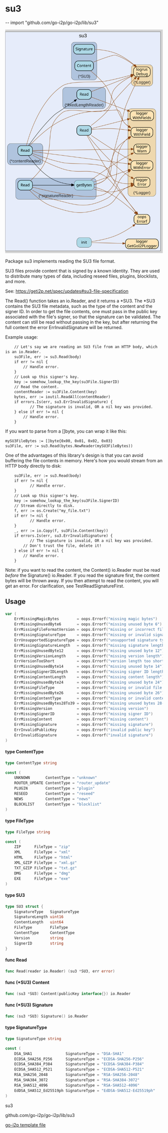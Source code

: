 # su3
--
    import "github.com/go-i2p/go-i2p/lib/su3"

![su3.svg](su3.svg)

Package su3 implements reading the SU3 file format.

SU3 files provide content that is signed by a known identity. They are used to
distribute many types of data, including reseed files, plugins, blocklists, and
more.

See: https://geti2p.net/spec/updates#su3-file-specification

The Read() function takes an io.Reader, and it returns a *SU3. The *SU3 contains
the SU3 file metadata, such as the type of the content and the signer ID. In
order to get the file contents, one must pass in the public key associated with
the file's signer, so that the signature can be validated. The content can still
be read without passing in the key, but after returning the full content the
error ErrInvalidSignature will be returned.

Example usage:

        // Let's say we are reading an SU3 file from an HTTP body, which is an io.Reader.
        su3File, err := su3.Read(body)
        if err != nil {
            // Handle error.
        }
        // Look up this signer's key.
        key := somehow_lookup_the_key(su3File.SignerID)
        // Read the content.
        contentReader := su3File.Content(key)
        bytes, err := ioutil.ReadAll(contentReader)
        if errors.Is(err, su3.ErrInvalidSignature) {
    	       // The signature is invalid, OR a nil key was provided.
        } else if err != nil {
            // Handle error.
        }

If you want to parse from a []byte, you can wrap it like this:

    mySU3FileBytes := []byte{0x00, 0x01, 0x02, 0x03}
    su3File, err := su3.Read(bytes.NewReader(mySU3FileBytes))

One of the advantages of this library's design is that you can avoid buffering
the file contents in memory. Here's how you would stream from an HTTP body
directly to disk:

        su3File, err := su3.Read(body)
        if err != nil {
    	       // Handle error.
        }
        // Look up this signer's key.
        key := somehow_lookup_the_key(su3File.SignerID)
        // Stream directly to disk.
        f, err := os.Create("my_file.txt")
        if err != nil {
    	       // Handle error.
        }
        _, err := io.Copy(f, su3File.Content(key))
        if errors.Is(err, su3.ErrInvalidSignature) {
    	       // The signature is invalid, OR a nil key was provided.
            // Don't trust the file, delete it!
        } else if err != nil {
            // Handle error.
        }

Note: if you want to read the content, the Content() io.Reader must be read
*before* the Signature() io.Reader. If you read the signature first, the content
bytes will be thrown away. If you then attempt to read the content, you will get
an error. For clarification, see TestReadSignatureFirst.

## Usage

```go
var (
	ErrMissingMagicBytes        = oops.Errorf("missing magic bytes")
	ErrMissingUnusedByte6       = oops.Errorf("missing unused byte 6")
	ErrMissingFileFormatVersion = oops.Errorf("missing or incorrect file format version")
	ErrMissingSignatureType     = oops.Errorf("missing or invalid signature type")
	ErrUnsupportedSignatureType = oops.Errorf("unsupported signature type")
	ErrMissingSignatureLength   = oops.Errorf("missing signature length")
	ErrMissingUnusedByte12      = oops.Errorf("missing unused byte 12")
	ErrMissingVersionLength     = oops.Errorf("missing version length")
	ErrVersionTooShort          = oops.Errorf("version length too short")
	ErrMissingUnusedByte14      = oops.Errorf("missing unused byte 14")
	ErrMissingSignerIDLength    = oops.Errorf("missing signer ID length")
	ErrMissingContentLength     = oops.Errorf("missing content length")
	ErrMissingUnusedByte24      = oops.Errorf("missing unused byte 24")
	ErrMissingFileType          = oops.Errorf("missing or invalid file type")
	ErrMissingUnusedByte26      = oops.Errorf("missing unused byte 26")
	ErrMissingContentType       = oops.Errorf("missing or invalid content type")
	ErrMissingUnusedBytes28To39 = oops.Errorf("missing unused bytes 28-39")
	ErrMissingVersion           = oops.Errorf("missing version")
	ErrMissingSignerID          = oops.Errorf("missing signer ID")
	ErrMissingContent           = oops.Errorf("missing content")
	ErrMissingSignature         = oops.Errorf("missing signature")
	ErrInvalidPublicKey         = oops.Errorf("invalid public key")
	ErrInvalidSignature         = oops.Errorf("invalid signature")
)
```

#### type ContentType

```go
type ContentType string
```


```go
const (
	UNKNOWN       ContentType = "unknown"
	ROUTER_UPDATE ContentType = "router_update"
	PLUGIN        ContentType = "plugin"
	RESEED        ContentType = "reseed"
	NEWS          ContentType = "news"
	BLOCKLIST     ContentType = "blocklist"
)
```

#### type FileType

```go
type FileType string
```


```go
const (
	ZIP      FileType = "zip"
	XML      FileType = "xml"
	HTML     FileType = "html"
	XML_GZIP FileType = "xml.gz"
	TXT_GZIP FileType = "txt.gz"
	DMG      FileType = "dmg"
	EXE      FileType = "exe"
)
```

#### type SU3

```go
type SU3 struct {
	SignatureType   SignatureType
	SignatureLength uint16
	ContentLength   uint64
	FileType        FileType
	ContentType     ContentType
	Version         string
	SignerID        string
}
```


#### func  Read

```go
func Read(reader io.Reader) (su3 *SU3, err error)
```

#### func (*SU3) Content

```go
func (su3 *SU3) Content(publicKey interface{}) io.Reader
```

#### func (*SU3) Signature

```go
func (su3 *SU3) Signature() io.Reader
```

#### type SignatureType

```go
type SignatureType string
```


```go
const (
	DSA_SHA1               SignatureType = "DSA-SHA1"
	ECDSA_SHA256_P256      SignatureType = "ECDSA-SHA256-P256"
	ECDSA_SHA384_P384      SignatureType = "ECDSA-SHA384-P384"
	ECDSA_SHA512_P521      SignatureType = "ECDSA-SHA512-P521"
	RSA_SHA256_2048        SignatureType = "RSA-SHA256-2048"
	RSA_SHA384_3072        SignatureType = "RSA-SHA384-3072"
	RSA_SHA512_4096        SignatureType = "RSA-SHA512-4096"
	EdDSA_SHA512_Ed25519ph SignatureType = "EdDSA-SHA512-Ed25519ph"
)
```



su3 

github.com/go-i2p/go-i2p/lib/su3

[go-i2p template file](/template.md)
